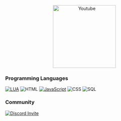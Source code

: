 <div align="center"><img alt="Youtube" src="https://media.discordapp.net/attachments/901446802711142460/1062779777687224400/LN_Logo.gif" width="200px"></center></div>

### Programming Languages

[![LUA](https://img.shields.io/badge/-Lua-000?&logo=lua&logoColor=2C2D72)](https://github.com/visibait?tab=repositories&q=&type=&language=lua)
![HTML](https://img.shields.io/badge/-HTML-000?&logo=html5)
[![JavaScript](https://img.shields.io/badge/-JavaScript-000?&logo=JavaScript&logoColor=ddc508)](https://github.com/visibait?tab=repositories&q=&type=&language=javascript)
![CSS](https://img.shields.io/badge/-CSS-000?&logo=css3&logoColor=007ACC)
![SQL](https://img.shields.io/badge/-SQL-000?&logo=MySQL&logoColor=4479A1)

### Community
<p>
  <a href="https://discord.gg/BuACxn4XUw" title="Discord">
    <img alt="Discord Invite" src="https://discordapp.com/api/guilds/901445288881963059/widget.png?style=banner2">
  </a>
<!--   <a href="https://www.youtube.com/channel/UCCbuILiiNcuJsOb-sLM95oQ">
    <img alt="Youtube" src="https://upload.wikimedia.org/wikipedia/commons/thumb/b/b8/YouTube_Logo_2017.svg/2560px-YouTube_Logo_2017.svg.png" width="200px">
  </a> -->
</p>
